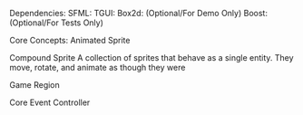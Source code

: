 

Dependencies:
SFML:
TGUI:
Box2d: (Optional/For Demo Only)
Boost: (Optional/For Tests Only)


Core Concepts:
Animated Sprite


Compound Sprite
A collection of sprites that behave as a single entity. They move, rotate, and animate as though they were

Game Region

Core Event Controller